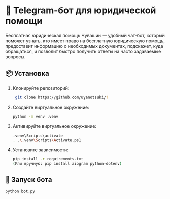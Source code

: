 # 🤖 Telegram-бот для юридической помощи
Бесплатная юридическая помощь Чувашии — удобный чат-бот, который поможет узнать, кто имеет право на бесплатную юридическую помощь, предоставит информацию о необходимых документах, подскажет, куда обращаться, и позволит быстро получить ответы на часто задаваемые вопросы.

## 📦 Установка
1. Клонируйте репозиторий:
   ```bash
    git clone https://github.com/uyanotsuki/?
2. Создайте виртуальное окружение:
    ```bash
   python -m venv .venv
3. Активируйте виртуальное окружение:
   ```bash
   .venv\Scripts\activate
   . .\.venv\Scripts\Activate.ps1
4. Установите зависимости:
   ```bash
   pip install -r requirements.txt
   (Или вручную: pip install aiogram python-dotenv)

## 🚀 Запуск бота
```bash
python bot.py
